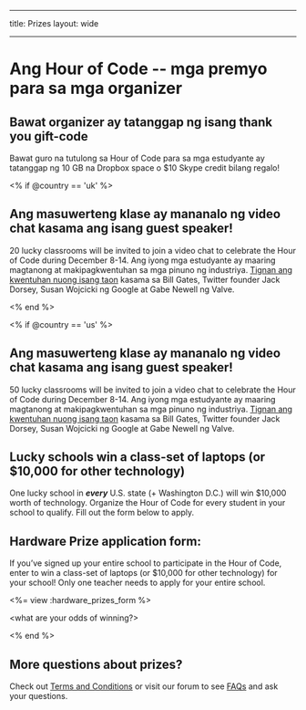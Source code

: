 * * *

title: Prizes layout: wide

* * *

# Ang Hour of Code -- mga premyo para sa mga organizer

## Bawat organizer ay tatanggap ng isang thank you gift-code

Bawat guro na tutulong sa Hour of Code para sa mga estudyante ay tatanggap ng 10 GB na Dropbox space o $10 Skype credit bilang regalo!

<% if @country == 'uk' %>

## Ang masuwerteng klase ay mananalo ng video chat kasama ang isang guest speaker!

20 lucky classrooms will be invited to join a video chat to celebrate the Hour of Code during December 8-14. Ang iyong mga estudyante ay maaring magtanong at makipagkwentuhan sa mga pinuno ng industriya. [Tignan ang kwentuhan nuong isang taon](http://www.youtube.com/playlist?list=PLzdnOPI1iJNckJ81gRpJe5mR7imAHDl9a) kasama sa Bill Gates, Twitter founder Jack Dorsey, Susan Wojcicki ng Google at Gabe Newell ng Valve.

<% end %>

<% if @country == 'us' %>

## Ang masuwerteng klase ay mananalo ng video chat kasama ang isang guest speaker!

50 lucky classrooms will be invited to join a video chat to celebrate the Hour of Code during December 8-14. Ang iyong mga estudyante ay maaring magtanong at makipagkwentuhan sa mga pinuno ng industriya. [Tignan ang kwentuhan nuong isang taon](http://www.youtube.com/playlist?list=PLzdnOPI1iJNckJ81gRpJe5mR7imAHDl9a) kasama sa Bill Gates, Twitter founder Jack Dorsey, Susan Wojcicki ng Google at Gabe Newell ng Valve.

## Lucky schools win a class-set of laptops (or $10,000 for other technology)

One lucky school in ***every*** U.S. state (+ Washington D.C.) will win $10,000 worth of technology. Organize the Hour of Code for every student in your school to qualify. Fill out the form below to apply.

## Hardware Prize application form:

If you’ve signed up your entire school to participate in the Hour of Code, enter to win a class-set of laptops (or $10,000 for other technology) for your school! Only one teacher needs to apply for your entire school.

<%= view :hardware_prizes_form %>

<what are your odds of winning?>

<see a list of all schools signed up for the hour code in your state. one public k-12 school every u.s. state will win class-set laptops.>

<% end %>

## More questions about prizes?

Check out [Terms and Conditions](/prizes-terms) or visit our forum to see [FAQs](http://support.code.org) and ask your questions.